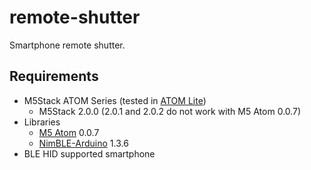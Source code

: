 # remote-shutter

Smartphone remote shutter.

## Requirements

- M5Stack ATOM Series (tested in [ATOM Lite](https://docs.m5stack.com/en/core/atom_lite))
  - M5Stack 2.0.0 (2.0.1 and 2.0.2 do not work with M5 Atom 0.0.7)
- Libraries
  - [M5 Atom](https://github.com/m5stack/M5Atom) 0.0.7
  - [NimBLE-Arduino](https://github.com/h2zero/NimBLE-Arduino) 1.3.6
- BLE HID supported smartphone
